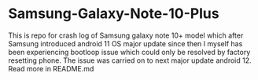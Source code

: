 # Samsung-Galaxy-Note-10-Plus
This is repo for crash log of Samsung galaxy note 10+ model which after Samsung introduced android 11 OS major update since then I myself has been experiencing bootloop issue which could only be resolved by factory resetting phone. The issue was carried on to next major update android 12. Read more in README.md

